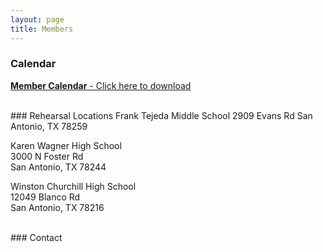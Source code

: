 ```yaml
---
layout: page
title: Members
---
```

### Calendar
<a href="calendar/5points-member-calendar-v1.pdf">__Member Calendar__ - Click here to download</a>

<br>
### Rehearsal Locations
Frank Tejeda Middle School  
2909 Evans Rd  
San Antonio, TX 78259  

Karen Wagner High School  
3000 N Foster Rd  
San Antonio, TX 78244  

Winston Churchill High School  
12049 Blanco Rd  
San Antonio, TX 78216  

<br>
### Contact
<span id="no-spam"></span>

<script>
  var parts = ['5pointspercussion', 'gmail', 'com', '&#46;', '&#64;'];
  var whole = parts[0] + parts[4] + parts[1] + parts[3] + parts[2];
  document.getElementById('no-spam').innerHTML = whole;
</script>
